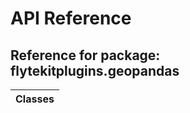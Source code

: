 # API Reference

## Reference for package: flytekitplugins.geopandas

| Classes  |
| :------------- |
